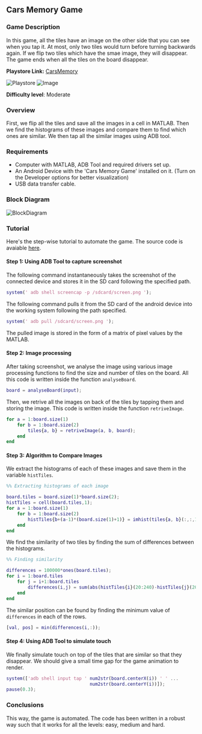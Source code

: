 ## Cars Memory Game

### Game Description

In this game, all the tiles have an image on the other side that you can see when you tap it. At most, only two tiles would turn before turning backwards again. If we flip two tiles which have the smae image, they will disappear. The game ends when all the tiles on the board disappear.

**Playstore Link:** [CarsMemory](https://play.google.com/store/apps/details?id=com.developandroid.android.cars&hl=en)

![Playstore](/Images/cars-memory-1.png) 
![Image](/Images/cars-memory-2.png)

**Difficulty level**: Moderate

### Overview

First, we flip all the tiles and save all the images in a cell in MATLAB. Then we find the histograms of these images and compare them to find which ones are similar. We then tap all the similar images using ADB tool.

### Requirements

- Computer with MATLAB, ADB Tool and required drivers set up.
- An Android Device with the 'Cars Memory Game' installed on it. (Turn on the Developer options for better visualization)
- USB data transfer cable.

### Block Diagram

![BlockDiagram](/Images/BlockDiagram.png)

### Tutorial

Here's the step-wise tutorial to automate the game. The source code is avaiable [here](https://github.com/GameAutomators/cars-memory-game).

#### Step 1: Using ADB Tool to capture screenshot

The following command instantaneously takes the screenshot of the connected device and stores it in the SD card following the specified path.

```MATLAB                    
system(' adb shell screencap -p /sdcard/screen.png ');
```       

The following command pulls it from the SD card of the android device into the working system following the path specified.

```MATLAB
system(' adb pull /sdcard/screen.png ');
```
  
The pulled image is stored in the form of a matrix of pixel values by the MATLAB.                
                
#### Step 2: Image processing

After taking screenshot, we analyse the image using various image processing functions to find the size and number of tiles on the board. All this code is written inside the function `analyseBoard`.

```MATLAB
board = analyseBoard(input);
```

Then, we retrive all the images on back of the tiles by tapping them and storing the image. This code is written inside the function `retriveImage`.

```MATLAB
for a = 1:board.size(1)
    for b = 1:board.size(2)
        tiles{a, b} = retriveImage(a, b, board);
    end
end
```

#### Step 3: Algorithm to Compare Images

We extract the histograms of each of these images and save them in the variable `histTiles`.

```MATLAB
%% Extracting histograms of each image

board.tiles = board.size(1)*board.size(2);
histTiles = cell(board.tiles,1);
for a = 1:board.size(1)
    for b = 1:board.size(2)
        histTiles{b+(a-1)*(board.size(1)+1)} = imhist(tiles{a, b}(:,:,1));
    end
end

```

We find the similarity of two tiles by finding the sum of differences between the histograms.

```MATLAB
%% Finding similarity

differences = 100000*ones(board.tiles);
for i = 1:board.tiles
    for j = i+1:board.tiles
        differences(i,j) = sum(abs(histTiles{i}(20:240)-histTiles{j}(20:240)));
    end    
end

```

The similar position can be found by finding the minimum value of `differences` in each of the rows.

```MATLAB
[val, pos] = min(differences(i,:));
```

#### Step 4: Using ADB Tool to simulate touch

We finally simulate touch on top of the tiles that are similar so that they disappear. We should give a small time gap for the game animation to render.

```MATLAB
system(['adb shell input tap ' num2str(board.centerX(i)) ' ' ...
                               num2str(board.centerY(i))]);
pause(0.3); 
```

### Conclusions

This way, the game is automated. The code has been written in a robust way such that it works for all the levels: easy, medium and hard.